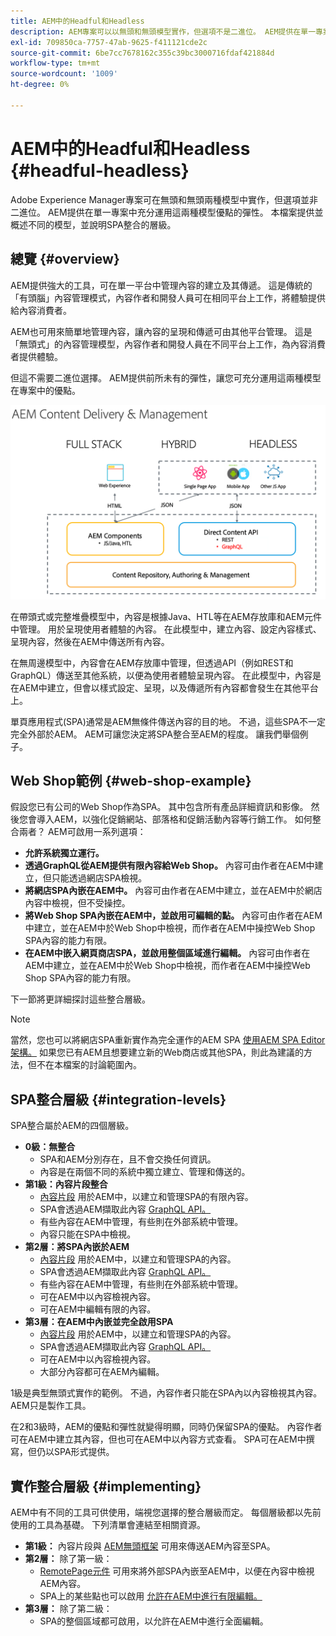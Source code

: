 ```yaml
---
title: AEM中的Headful和Headless
description: AEM專案可以以無頭和無頭模型實作，但選項不是二進位。 AEM提供在單一專案中充分運用這兩種模型優點的彈性。
exl-id: 709850ca-7757-47ab-9625-f411121cde2c
source-git-commit: 6be7cc7678162c355c39bc3000716fdaf421884d
workflow-type: tm+mt
source-wordcount: '1009'
ht-degree: 0%

---
```


# AEM中的Headful和Headless {#headful-headless}

Adobe Experience Manager專案可在無頭和無頭兩種模型中實作，但選項並非二進位。 AEM提供在單一專案中充分運用這兩種模型優點的彈性。 本檔案提供並概述不同的模型，並說明SPA整合的層級。

## 總覽 {#overview}

AEM提供強大的工具，可在單一平台中管理內容的建立及其傳遞。 這是傳統的「有頭腦」內容管理模式，內容作者和開發人員可在相同平台上工作，將體驗提供給內容消費者。

AEM也可用來簡單地管理內容，讓內容的呈現和傳遞可由其他平台管理。 這是「無頭式」的內容管理模型，內容作者和開發人員在不同平台上工作，為內容消費者提供體驗。

但這不需要二進位選擇。 AEM提供前所未有的彈性，讓您可充分運用這兩種模型在專案中的優點。

![AEM實作模型](/help/headless/assets/aem-implementation-models.png)

在帶頭式或完整堆疊模型中，內容是根據Java、HTL等在AEM存放庫和AEM元件中管理。 用於呈現使用者體驗的內容。 在此模型中，建立內容、設定內容樣式、呈現內容，然後在AEM中傳送所有內容。

在無周邊模型中，內容會在AEM存放庫中管理，但透過API（例如REST和GraphQL）傳送至其他系統，以便為使用者體驗呈現內容。 在此模型中，內容是在AEM中建立，但會以樣式設定、呈現，以及傳遞所有內容都會發生在其他平台上。

單頁應用程式(SPA)通常是AEM無條件傳送內容的目的地。 不過，這些SPA不一定完全外部於AEM。 AEM可讓您決定將SPA整合至AEM的程度。 讓我們舉個例子。

## Web Shop範例 {#web-shop-example}

假設您已有公司的Web Shop作為SPA。 其中包含所有產品詳細資訊和影像。 然後您會導入AEM，以強化促銷網站、部落格和促銷活動內容等行銷工作。 如何整合兩者？ AEM可啟用一系列選項：

* **允許系統獨立運行。**
* **透過GraphQL從AEM提供有限內容給Web Shop。** 內容可由作者在AEM中建立，但只能透過網店SPA檢視。
* **將網店SPA內嵌在AEM中。** 內容可由作者在AEM中建立，並在AEM中於網店內容中檢視，但不受操控。
* **將Web Shop SPA內嵌在AEM中，並啟用可編輯的點。** 內容可由作者在AEM中建立，並在AEM中於Web Shop中檢視，而作者在AEM中操控Web Shop SPA內容的能力有限。
* **在AEM中嵌入網頁商店SPA，並啟用整個區域進行編輯。** 內容可由作者在AEM中建立，並在AEM中於Web Shop中檢視，而作者在AEM中操控Web Shop SPA內容的能力有限。

下一節將更詳細探討這些整合層級。

>[!NOTE]
>
>當然，您也可以將網店SPA重新實作為完全運作的AEM SPA [使用AEM SPA Editor架構。](/help/implementing/developing/hybrid/introduction.md) 如果您已有AEM且想要建立新的Web商店或其他SPA，則此為建議的方法，但不在本檔案的討論範圍內。

## SPA整合層級 {#integration-levels}

SPA整合屬於AEM的四個層級。

* **0級：無整合**
   * SPA和AEM分別存在，且不會交換任何資訊。
   * 內容是在兩個不同的系統中獨立建立、管理和傳送的。
* **第1級：內容片段整合**
   * [內容片段](/help/sites-cloud/administering/content-fragments/content-fragments.md) 用於AEM中，以建立和管理SPA的有限內容。
   * SPA會透過AEM擷取此內容 [GraphQL API。](/help/headless/graphql-api/content-fragments.md)
   * 有些內容在AEM中管理，有些則在外部系統中管理。
   * 內容只能在SPA中檢視。
* **第2層：將SPA內嵌於AEM**
   * [內容片段](/help/sites-cloud/administering/content-fragments/content-fragments.md) 用於AEM中，以建立和管理SPA的內容。
   * SPA會透過AEM擷取此內容 [GraphQL API。](/help/headless/graphql-api/content-fragments.md)
   * 有些內容在AEM中管理，有些則在外部系統中管理。
   * 可在AEM中以內容檢視內容。
   * 可在AEM中編輯有限的內容。
* **第3層：在AEM中內嵌並完全啟用SPA**
   * [內容片段](/help/sites-cloud/administering/content-fragments/content-fragments.md) 用於AEM中，以建立和管理SPA的內容。
   * SPA會透過AEM擷取此內容 [GraphQL API。](/help/headless/graphql-api/content-fragments.md)
   * 可在AEM中以內容檢視內容。
   * 大部分內容都可在AEM內編輯。

1級是典型無頭式實作的範例。 不過，內容作者只能在SPA內以內容檢視其內容。 AEM只是製作工具。

在2和3級時，AEM的優點和彈性就變得明顯，同時仍保留SPA的優點。 內容作者可在AEM中建立其內容，但也可在AEM中以內容方式查看。 SPA可在AEM中撰寫，但仍以SPA形式提供。

## 實作整合層級 {#implementing}

AEM中有不同的工具可供使用，端視您選擇的整合層級而定。 每個層級都以先前使用的工具為基礎。 下列清單會連結至相關資源。

* **第1級：** 內容片段與 [AEM無頭框架](/help/headless/introduction.md) 可用來傳送AEM內容至SPA。
* **第2層：** 除了第一級：
   * [RemotePage元件](/help/implementing/developing/hybrid/remote-page.md) 可用來將外部SPA內嵌至AEM中，以便在內容中檢視AEM內容。
   * SPA上的某些點也可以啟用 [允許在AEM中進行有限編輯。](/help/implementing/developing/hybrid/editing-external-spa.md)
* **第3層：** 除了第二級：
   * SPA的整個區域都可啟用，以允許在AEM中進行全面編輯。
